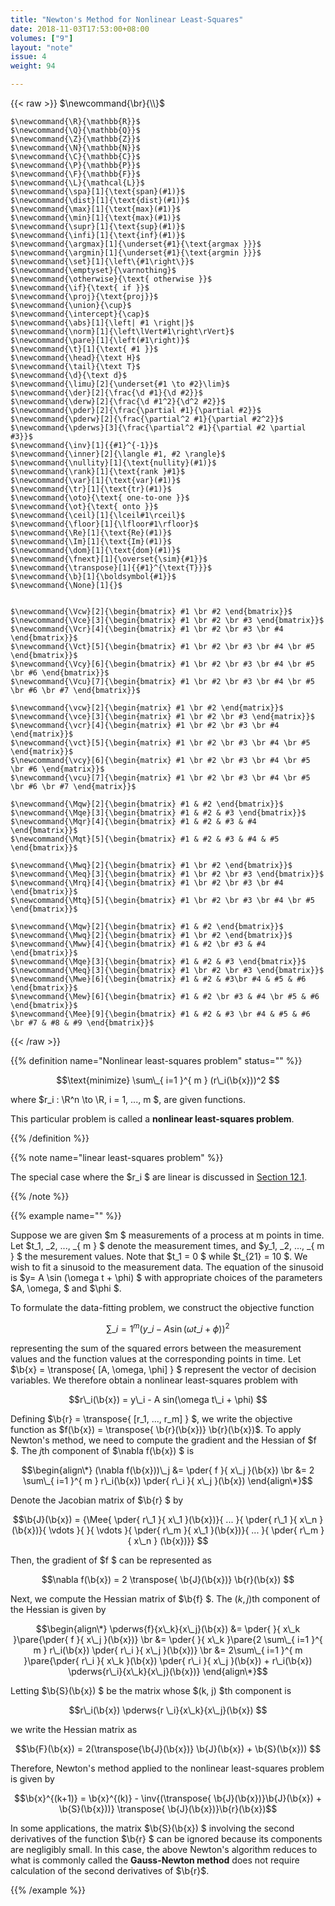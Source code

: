 ```yaml
---
title: "Newton's Method for Nonlinear Least-Squares"
date: 2018-11-03T17:53:00+08:00
volumes: ["9"]
layout: "note"
issue: 4
weight: 94

---
```


<!--more-->

<div class="latex-macros">
  {{< raw >}}
    $\newcommand{\br}{\\}$

    $\newcommand{\R}{\mathbb{R}}$
    $\newcommand{\Q}{\mathbb{Q}}$
    $\newcommand{\Z}{\mathbb{Z}}$
    $\newcommand{\N}{\mathbb{N}}$
    $\newcommand{\C}{\mathbb{C}}$
    $\newcommand{\P}{\mathbb{P}}$
    $\newcommand{\F}{\mathbb{F}}$
    $\newcommand{\L}{\mathcal{L}}$
    $\newcommand{\spa}[1]{\text{span}(#1)}$
    $\newcommand{\dist}[1]{\text{dist}(#1)}$
    $\newcommand{\max}[1]{\text{max}(#1)}$
    $\newcommand{\min}[1]{\text{max}(#1)}$
    $\newcommand{\supr}[1]{\text{sup}(#1)}$
    $\newcommand{\infi}[1]{\text{inf}(#1)}$
    $\newcommand{\argmax}[1]{\underset{#1}{\text{argmax }}}$
    $\newcommand{\argmin}[1]{\underset{#1}{\text{argmin }}}$
    $\newcommand{\set}[1]{\left\{#1\right\}}$
    $\newcommand{\emptyset}{\varnothing}$
    $\newcommand{\otherwise}{\text{ otherwise }}$
    $\newcommand{\if}{\text{ if }}$
    $\newcommand{\proj}{\text{proj}}$
    $\newcommand{\union}{\cup}$
    $\newcommand{\intercept}{\cap}$
    $\newcommand{\abs}[1]{\left| #1 \right|}$
    $\newcommand{\norm}[1]{\left\lVert#1\right\rVert}$
    $\newcommand{\pare}[1]{\left(#1\right)}$
    $\newcommand{\t}[1]{\text{ #1 }}$
    $\newcommand{\head}{\text H}$
    $\newcommand{\tail}{\text T}$
    $\newcommand{\d}{\text d}$
    $\newcommand{\limu}[2]{\underset{#1 \to #2}\lim}$
    $\newcommand{\der}[2]{\frac{\d #1}{\d #2}}$
    $\newcommand{\derw}[2]{\frac{\d #1^2}{\d^2 #2}}$
    $\newcommand{\pder}[2]{\frac{\partial #1}{\partial #2}}$
    $\newcommand{\pderw}[2]{\frac{\partial^2 #1}{\partial #2^2}}$
    $\newcommand{\pderws}[3]{\frac{\partial^2 #1}{\partial #2 \partial #3}}$
    $\newcommand{\inv}[1]{{#1}^{-1}}$
    $\newcommand{\inner}[2]{\langle #1, #2 \rangle}$
    $\newcommand{\nullity}[1]{\text{nullity}(#1)}$
    $\newcommand{\rank}[1]{\text{rank }#1}$
    $\newcommand{\var}[1]{\text{var}(#1)}$
    $\newcommand{\tr}[1]{\text{tr}(#1)}$
    $\newcommand{\oto}{\text{ one-to-one }}$
    $\newcommand{\ot}{\text{ onto }}$
    $\newcommand{\ceil}[1]{\lceil#1\rceil}$
    $\newcommand{\floor}[1]{\lfloor#1\rfloor}$
    $\newcommand{\Re}[1]{\text{Re}(#1)}$
    $\newcommand{\Im}[1]{\text{Im}(#1)}$
    $\newcommand{\dom}[1]{\text{dom}(#1)}$
    $\newcommand{\fnext}[1]{\overset{\sim}{#1}}$
    $\newcommand{\transpose}[1]{{#1}^{\text{T}}}$
    $\newcommand{\b}[1]{\boldsymbol{#1}}$
    $\newcommand{\None}[1]{}$


    $\newcommand{\Vcw}[2]{\begin{bmatrix} #1 \br #2 \end{bmatrix}}$
    $\newcommand{\Vce}[3]{\begin{bmatrix} #1 \br #2 \br #3 \end{bmatrix}}$
    $\newcommand{\Vcr}[4]{\begin{bmatrix} #1 \br #2 \br #3 \br #4 \end{bmatrix}}$
    $\newcommand{\Vct}[5]{\begin{bmatrix} #1 \br #2 \br #3 \br #4 \br #5 \end{bmatrix}}$
    $\newcommand{\Vcy}[6]{\begin{bmatrix} #1 \br #2 \br #3 \br #4 \br #5 \br #6 \end{bmatrix}}$
    $\newcommand{\Vcu}[7]{\begin{bmatrix} #1 \br #2 \br #3 \br #4 \br #5 \br #6 \br #7 \end{bmatrix}}$

    $\newcommand{\vcw}[2]{\begin{matrix} #1 \br #2 \end{matrix}}$
    $\newcommand{\vce}[3]{\begin{matrix} #1 \br #2 \br #3 \end{matrix}}$
    $\newcommand{\vcr}[4]{\begin{matrix} #1 \br #2 \br #3 \br #4 \end{matrix}}$
    $\newcommand{\vct}[5]{\begin{matrix} #1 \br #2 \br #3 \br #4 \br #5 \end{matrix}}$
    $\newcommand{\vcy}[6]{\begin{matrix} #1 \br #2 \br #3 \br #4 \br #5 \br #6 \end{matrix}}$
    $\newcommand{\vcu}[7]{\begin{matrix} #1 \br #2 \br #3 \br #4 \br #5 \br #6 \br #7 \end{matrix}}$

    $\newcommand{\Mqw}[2]{\begin{bmatrix} #1 & #2 \end{bmatrix}}$
    $\newcommand{\Mqe}[3]{\begin{bmatrix} #1 & #2 & #3 \end{bmatrix}}$
    $\newcommand{\Mqr}[4]{\begin{bmatrix} #1 & #2 & #3 & #4 \end{bmatrix}}$
    $\newcommand{\Mqt}[5]{\begin{bmatrix} #1 & #2 & #3 & #4 & #5 \end{bmatrix}}$

    $\newcommand{\Mwq}[2]{\begin{bmatrix} #1 \br #2 \end{bmatrix}}$
    $\newcommand{\Meq}[3]{\begin{bmatrix} #1 \br #2 \br #3 \end{bmatrix}}$
    $\newcommand{\Mrq}[4]{\begin{bmatrix} #1 \br #2 \br #3 \br #4 \end{bmatrix}}$
    $\newcommand{\Mtq}[5]{\begin{bmatrix} #1 \br #2 \br #3 \br #4 \br #5 \end{bmatrix}}$

    $\newcommand{\Mqw}[2]{\begin{bmatrix} #1 & #2 \end{bmatrix}}$
    $\newcommand{\Mwq}[2]{\begin{bmatrix} #1 \br #2 \end{bmatrix}}$
    $\newcommand{\Mww}[4]{\begin{bmatrix} #1 & #2 \br #3 & #4 \end{bmatrix}}$
    $\newcommand{\Mqe}[3]{\begin{bmatrix} #1 & #2 & #3 \end{bmatrix}}$
    $\newcommand{\Meq}[3]{\begin{bmatrix} #1 \br #2 \br #3 \end{bmatrix}}$
    $\newcommand{\Mwe}[6]{\begin{bmatrix} #1 & #2 & #3\br #4 & #5 & #6 \end{bmatrix}}$
    $\newcommand{\Mew}[6]{\begin{bmatrix} #1 & #2 \br #3 & #4 \br #5 & #6 \end{bmatrix}}$
    $\newcommand{\Mee}[9]{\begin{bmatrix} #1 & #2 & #3 \br #4 & #5 & #6 \br #7 & #8 & #9 \end{bmatrix}}$
  {{< /raw >}}
</div>

{{% definition name="Nonlinear least-squares problem" status="" %}}

$$\text{minimize} \sum\_{ i=1 }^{ m } (r\_i(\b{x}))^2 $$

where $r\_i : \R^n \to \R, i = 1, ..., m $, are given functions.

This particular problem is called a **nonlinear least-squares problem**.

{{% /definition %}}

{{% note name="linear least-squares problem" %}}

The special case where the $r\_i $ are linear is discussed in [Section 12.1](/optimization/12.1/).

{{% /note %}}

{{% example name="" %}}

Suppose we are given $m $ measurements of a process at m points in time. Let $t\_1, \_2, ..., \_{ m } $ denote the measurement times, and $y\_1, \_2, ..., \_{ m } $ the mesurement values. Note that $t\_1 = 0 $ while $t\_{21} = 10 $. We wish to fit a sinusoid to the measurement data. The equation of the sinusoid is $y= A \sin (\omega t + \phi) $ with appropriate choices of the parameters $A, \omega, $ and $\phi $.

To formulate the data-fitting problem, we construct the objective function

$$\sum\_{ i=1 }^{ m } (y\_i - A \sin (\omega t\_i + \phi))^2 $$

representing the sum of the squared errors between the measurement values and the function values at the corresponding points in time. Let $\b{x} = \transpose{ [A, \omega, \phi] } $ represent the vector of decision variables. We therefore obtain a nonlinear least-squares problem with

$$r\_i(\b{x}) = y\_i - A sin(\omega t\_i + \phi) $$

Defining $\b{r} = \transpose{ [r\_1, ..., r\_m] } $, we write the objective function as $f(\b{x}) = \transpose{ \b{r}(\b{x})} \b{r}(\b{x})$. To apply Newton's method, we need to compute the gradient and the Hessian of $f $. The $j$th component of $\nabla f(\b{x}) $ is

$$\begin{align\*}
(\nabla f(\b{x}))\_j &= \pder{ f }{ x\_j }(\b{x}) \br
&= 2 \sum\_{ i=1 }^{ m } r\_i(\b{x}) \pder{ r\_i }{ x\_j }(\b{x})
\end{align\*}$$

Denote the Jacobian matrix of $\b{r} $ by

$$\b{J}(\b{x}) = {\Mee{ \pder{ r\_1 }{ x\_1 }(\b{x})}{ ... }{ \pder{ r\_1 }{ x\_n } (\b{x})}{ \vdots }{  }{ \vdots }{ \pder{ r\_m }{ x\_1 }(\b{x})}{ ... }{ \pder{ r\_m }{ x\_n } (\b{x})}} $$

Then, the gradient of $f $ can be represented as

$$\nabla f(\b{x}) = 2 \transpose{ \b{J}(\b{x})} \b{r}(\b{x}) $$

Next, we compute the Hessian matrix of $\b{f} $. The $(k, j)$th component of the Hessian is given by


$$\begin{align\*}
\pderws{f}{x\_k}{x\_j}(\b{x}) &= \pder{  }{ x\_k }\pare{\pder{ f }{ x\_j }(\b{x})} \br
&= \pder{  }{ x\_k }\pare{2 \sum\_{ i=1 }^{ m } r\_i(\b{x}) \pder{ r\_i }{ x\_j }(\b{x})} \br
&= 2\sum\_{ i=1 }^{ m }\pare{\pder{ r\_i }{ x\_k }(\b{x}) \pder{ r\_i }{ x\_j }(\b{x}) + r\_i(\b{x}) \pderws{r\_i}{x\_k}{x\_j}(\b{x})}
\end{align\*}$$

Letting $\b{S}(\b{x}) $ be the matrix whose $(k, j) $th component is

$$r\_i(\b{x}) \pderws{r \_i}{x\_k}{x\_j}(\b{x}) $$

we write the Hessian matrix as

$$\b{F}(\b{x}) = 2(\transpose{\b{J}(\b{x})} \b{J}(\b{x}) + \b{S}(\b{x})) $$

Therefore, Newton's method applied to the nonlinear least-squares problem is given by

$$\b{x}^{(k+1)} = \b{x}^{(k)} - \inv{(\transpose{ \b{J}(\b{x})}\b{J}(\b{x}) + \b{S}(\b{x}))} \transpose{ \b{J}(\b{x})}\b{r}(\b{x})$$

In some applications, the matrix $\b{S}(\b{x}) $ involving the second derivatives of the function $\b{r} $ can be ignored because its components are negligibly small. In this case, the above Newton's algorithm reduces to what is commonly called the **Gauss-Newton method** does not require calculation of the second derivatives of $\b{r}$.

{{% /example %}}
